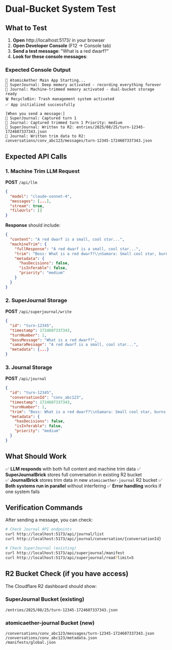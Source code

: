 # Dual-Bucket System Test

## What to Test

1. **Open** http://localhost:5173/ in your browser
2. **Open Developer Console** (F12 → Console tab)  
3. **Send a test message**: "What is a red dwarf?"
4. **Look for these console messages**:

### Expected Console Output

```
🚀 AtomicAether Main App Starting...
🧠 SuperJournal: Deep memory activated - recording everything forever  
📰 Journal: Machine-trimmed memory activated - dual-bucket storage ready
🗑️ RecycleBin: Trash management system activated
✅ App initialized successfully

[When you send a message:]
🧠 SuperJournal: Captured turn 1
📰 Journal: Captured trimmed turn 1 Priority: medium
🧠 SuperJournal: Written to R2: entries/2025/08/25/turn-12345-1724607337343.json
📰 Journal: Written trim data to R2: conversations/conv_abc123/messages/turn-12345-1724607337343.json
```

## Expected API Calls

### 1. Machine Trim LLM Request
**POST** `/api/llm`
```json
{
  "model": "claude-sonnet-4",
  "messages": [...],
  "stream": true,
  "fileUrls": []
}
```

**Response** should include:
```json
{
  "content": "A red dwarf is a small, cool star...",
  "machineTrim": {
    "fullResponse": "A red dwarf is a small, cool star...",
    "trim": "Boss: What is a red dwarf?\\nSamara: Small cool star, burns slowly, lives trillions years.",
    "metadata": {
      "hasDecisions": false,
      "isInferable": false,
      "priority": "medium"
    }
  }
}
```

### 2. SuperJournal Storage  
**POST** `/api/superjournal/write`
```json
{
  "id": "turn-12345",
  "timestamp": 1724607337343,
  "turnNumber": 1,
  "bossMessage": "What is a red dwarf?",
  "samaraMessage": "A red dwarf is a small, cool star...",
  "metadata": {...}
}
```

### 3. Journal Storage
**POST** `/api/journal`
```json
{
  "id": "turn-12345", 
  "conversationId": "conv_abc123",
  "timestamp": 1724607337343,
  "turnNumber": 1,
  "trim": "Boss: What is a red dwarf?\\nSamara: Small cool star, burns slowly, lives trillions years.",
  "metadata": {
    "hasDecisions": false,
    "isInferable": false,
    "priority": "medium"
  }
}
```

## What Should Work

✅ **LLM responds** with both full content and machine trim data
✅ **SuperJournalBrick** stores full conversation in existing R2 bucket  
✅ **JournalBrick** stores trim data in new `atomicaether-journal` R2 bucket
✅ **Both systems run in parallel** without interfering
✅ **Error handling** works if one system fails

## Verification Commands

After sending a message, you can check:

```bash
# Check Journal API endpoints
curl http://localhost:5173/api/journal/list
curl http://localhost:5173/api/journal/conversation/{conversationId}

# Check SuperJournal (existing)
curl http://localhost:5173/api/superjournal/manifest
curl http://localhost:5173/api/superjournal/read?limit=5
```

## R2 Bucket Check (if you have access)

The Cloudflare R2 dashboard should show:

### SuperJournal Bucket (existing)
```
/entries/2025/08/25/turn-12345-1724607337343.json
```

### atomicaether-journal Bucket (new)
```  
/conversations/conv_abc123/messages/turn-12345-1724607337343.json
/conversations/conv_abc123/metadata.json
/manifests/global.json
```